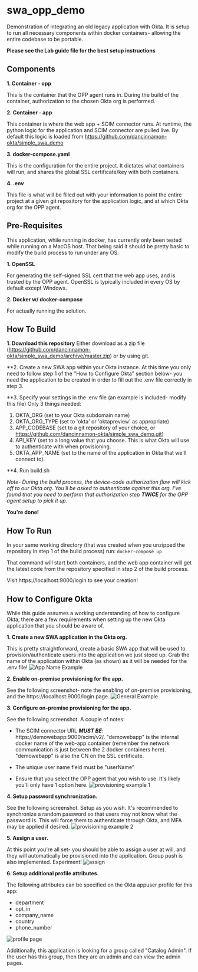 # swa_opp_demo
Demonstration of integrating an old legacy application with Okta.  It is setup to run all necessary components within docker containers- allowing the entire codebase to be portable.

**Please see the Lab guide file for the best setup instructions**

## Components
**1. Container - opp**

   This is the container that the OPP agent runs in.  During the build of the container, authorization to the chosen Okta org is performed.
   
**2. Container - app**

   This container is where the web app + SCIM connector runs.  At runtime, the python logic for the application and SCIM connector are pulled live. By default this logic is loaded from https://github.com/dancinnamon-okta/simple_swa_demo
   
**3. docker-compose.yaml**

   This is the configuration for the entire project.  It dictates what containers will run, and shares the global SSL certificate/key with both containers.
   
**4. .env**

   This file is what will be filled out with your information to point the entire project at a given git repository for the application logic, and at which Okta org for the OPP agent.

## Pre-Requisites
This application, while running in docker, has currently only been tested while running on a MacOS host.  That being said it should be pretty basic to modify the build process to run under any OS.

**1. OpenSSL**

   For generating the self-signed SSL cert that the web app uses, and is trusted by the OPP agent.  OpenSSL is typically included in every OS by default except Windows.
   
**2. Docker w/ docker-compose**

   For actually running the solution.

## How To Build

**1. Download this repository**
    Either download as a zip file (https://github.com/dancinnamon-okta/simple_swa_demo/archive/master.zip) or by using git.

**2. Create a new SWA app within your Okta instance.  At this time you only need to follow step 1 of the "How to Configure Okta" section below- you need the application to be created in order to fill out the .env file correctly in step 3.

**3. Specify your settings in the .env file (an example is included- modify this file)
   Only 3 things needed:
   1. OKTA_ORG (set to your Okta subdomain name)
   2. OKTA_ORG_TYPE (set to 'okta' or 'oktapreview' as appropriate)
   3. APP_CODEBASE (set to a git repository of your choice, or https://github.com/dancinnamon-okta/simple_swa_demo.git)
   4. API_KEY (set to a long value that you choose. This is what Okta will use to authenticate with when provisioning.
   5. OKTA_APP_NAME (set to the name of the application in Okta that we'll connect to).
   
**4. Run build.sh

*Note- During the build process, the device-code authorization flow will kick off to our Okta org.  You'll be asked to authenticate against this org.  I've found that you need to perform that authorization step **TWICE** for the OPP agent setup to pick it up.*

**You're done!**

## How To Run
In your same working directory (that was created when you unzipped the repository in step 1 of the build process) run:
`docker-compose up`

That command will start both containers, and the web app container will get the latest code from the repository specified in step 2 of the build process.

Visit https://localhost:9000/login to see your creation!

## How to Configure Okta
While this guide assumes a working understanding of how to configure Okta, there are a few requirements when setting up the new Okta application that you should be aware of.

**1. Create a new SWA application in the Okta org.**

This is pretty straightforward, create a basic SWA app that will be used to provision/authenticate users into the application we just stood up.  Grab the name of the application within Okta (as shown) as it will be needed for the .env file!
![App Name Example](https://github.com/dancinnamon-okta/swa_opp_demo/blob/master/readme_images/swa_app_name.jpg "Example of obtaining the app name")


**2. Enable on-premise provisioning for the app.**

See the following screenshot- note the enabling of on-premise provisioning, and the https://localhost:9000/login page.
![General Example](https://github.com/dancinnamon-okta/swa_opp_demo/blob/master/readme_images/swa_app_general.jpg "Example general tab")

**3. Configure on-premise provisioning for the app.**

See the following screenshot.  A couple of notes:
* The SCIM connector URL ***MUST BE***: https://demowebapp:9000/scim/v2/. "demowebapp" is the internal docker name of the web-app container (remember the network communication is just between the 2 docker containers here).  "demowebapp" is also the CN on the SSL certificate.

* The unique user name field must be "userName"

* Ensure that you select the OPP agent that you wish to use.  It's likely you'll only have 1 option here.
![provisioning example 1](https://github.com/dancinnamon-okta/swa_opp_demo/blob/master/readme_images/swa_app_provisioning.jpg "Example provisioning tab")

**4. Setup password synchronization.**

See the following screenshot.  Setup as you wish.  It's recommended to synchronize a random password so that users may not know what the password is.  This will force them to authenticate through Okta, and MFA may be applied if desired.
![provisioning example 2](https://github.com/dancinnamon-okta/swa_opp_demo/blob/master/readme_images/swa_app_provisioning2.jpg "Example provisioning tab 2")

**5. Assign a user.**

At this point you're all set- you should be able to assign a user at will, and they will automatically be provisioned into the application.  Group push is also implemented.  Experiment!
![assign](https://github.com/dancinnamon-okta/swa_opp_demo/blob/master/readme_images/swa_app_assignments.jpg "Example assignments tab")

**6. Setup additional profile attributes.**

The following attributes can be specified on the Okta appuser profile for this app:
- department
- opt_in
- company_name
- country
- phone_number

![profile page](https://github.com/dancinnamon-okta/swa_opp_demo/blob/master/readme_images/swa_app_profile.jpg "Example profile")

Additionally, this application is looking for a group called "Catalog Admin".  If the user has this group, then they are an admin and can view the admin pages.
